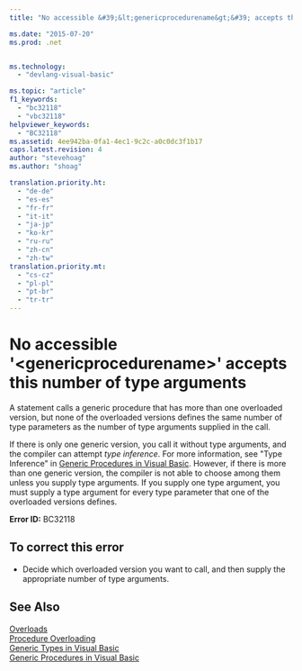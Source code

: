 ```yaml
---
title: "No accessible &#39;&lt;genericprocedurename&gt;&#39; accepts this number of type arguments | Microsoft Docs"

ms.date: "2015-07-20"
ms.prod: .net


ms.technology: 
  - "devlang-visual-basic"

ms.topic: "article"
f1_keywords: 
  - "bc32118"
  - "vbc32118"
helpviewer_keywords: 
  - "BC32118"
ms.assetid: 4ee942ba-0fa1-4ec1-9c2c-a0c0dc3f1b17
caps.latest.revision: 4
author: "stevehoag"
ms.author: "shoag"

translation.priority.ht: 
  - "de-de"
  - "es-es"
  - "fr-fr"
  - "it-it"
  - "ja-jp"
  - "ko-kr"
  - "ru-ru"
  - "zh-cn"
  - "zh-tw"
translation.priority.mt: 
  - "cs-cz"
  - "pl-pl"
  - "pt-br"
  - "tr-tr"
---
```

# No accessible &#39;&lt;genericprocedurename&gt;&#39; accepts this number of type arguments
A statement calls a generic procedure that has more than one overloaded version, but none of the overloaded versions defines the same number of type parameters as the number of type arguments supplied in the call.  
  
 If there is only one generic version, you call it without type arguments, and the compiler can attempt *type inference*. For more information, see "Type Inference" in [Generic Procedures in Visual Basic](../../visual-basic/programming-guide/language-features/data-types/generic-procedures.md). However, if there is more than one generic version, the compiler is not able to choose among them unless you supply type arguments. If you supply one type argument, you must supply a type argument for every type parameter that one of the overloaded versions defines.  
  
 **Error ID:** BC32118  
  
## To correct this error  
  
-   Decide which overloaded version you want to call, and then supply the appropriate number of type arguments.  
  
## See Also  
 [Overloads](../../visual-basic/language-reference/modifiers/overloads.md)   
 [Procedure Overloading](../../visual-basic/programming-guide/language-features/procedures/procedure-overloading.md)   
 [Generic Types in Visual Basic](../../visual-basic/programming-guide/language-features/data-types/generic-types.md)   
 [Generic Procedures in Visual Basic](../../visual-basic/programming-guide/language-features/data-types/generic-procedures.md)